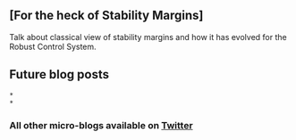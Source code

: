 ## [For the heck of Stability Margins]

Talk about classical view of stability margins and how it has evolved for the Robust Control System.

## Future blog posts
    *
    * 
    
### All other micro-blogs available on [Twitter]()




